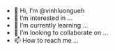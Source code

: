 - 👋 Hi, I’m @vinhluongueh
- 👀 I’m interested in ...
- 🌱 I’m currently learning ...
- 💞️ I’m looking to collaborate on ...
- 📫 How to reach me ...

<!---
vinhluongueh/vinhluongueh is a ✨ special ✨ repository because its `README.md` (this file) appears on your GitHub profile.
You can click the Preview link to take a look at your changes.
--->
